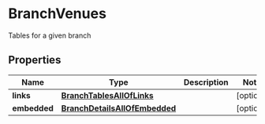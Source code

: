 

# BranchVenues

Tables for a given branch

## Properties

| Name | Type | Description | Notes |
|------------ | ------------- | ------------- | -------------|
|**links** | [**BranchTablesAllOfLinks**](BranchTablesAllOfLinks.md) |  |  [optional] |
|**embedded** | [**BranchDetailsAllOfEmbedded**](BranchDetailsAllOfEmbedded.md) |  |  [optional] |




